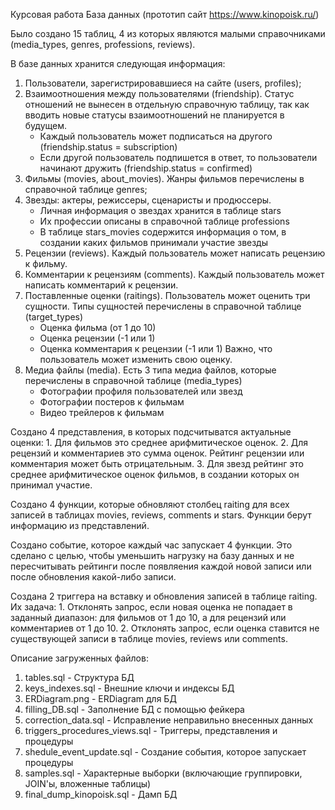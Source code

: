 Курсовая работа
База данных (прототип сайт https://www.kinopoisk.ru/)

Было создано 15 таблиц, 4 из которых являются малыми справочниками (media_types, genres, professions, reviews).

В базе данных хранится следующая информация:
  1. Пользователи, зарегистрировавшиеся на сайте (users, profiles);
  2. Взаимоотношения между пользователями (friendship). Статус отношений не вынесен в отдельную справочную таблицу, так как вводить новые статусы взаимоотношений        не планируется в будущем.
      - Каждый пользователь может подписаться на другого (friendship.status = subscription)
      - Если другой пользователь подпишется в ответ, то пользователи начинают дружить (friendship.status = confirmed)
  3. Фильмы (movies, about_movies). Жанры фильмов перечислены в справочной таблице genres;
  4. Звезды: актеры, режиссеры, сценаристы и продюссеры.
      - Личная информация о звездах хранится в таблице stars
      - Их профессии описаны в справочной таблице professions
      - В таблице stars_movies содержится информация о том, в создании каких фильмов принимали участие звезды
  5. Рецензии (reviews). Каждый пользователь может написать рецензию к фильму.
  6. Комментарии к рецензиям (comments). Каждый пользователь может написать комментарий к рецензии.
  7. Поставленные оценки (raitings). Пользователь может оценить три сущности. Типы сущностей перечислены в справочной таблице (target_types)
      - Оценка фильма (от 1 до 10)
      - Оценка рецензии (-1 или 1)
      - Оценка комментария к рецензии (-1 или 1)
    Важно, что пользователь может изменить свою оценку.
  8. Медиа файлы (media). Есть 3 типа медиа файлов, которые перечислены в справочной таблице (media_types)
      - Фотографии профиля пользователей или звезд
      - Фотографии постеров к фильмам
      - Видео трейлеров к фильмам
      
Создано 4 представления, в которых подсчитыватся актуальные оценки:
    1. Для фильмов это среднее арифмитическое оценок.
    2. Для рецензий и комментариев это сумма оценок. Рейтинг рецензии или комментария может быть отрицательным.
    3. Для звезд рейтинг это среднее арифмитическое оценок фильмов, в создании которых он принимал участие.

Создано 4 функции, которые обновляют столбец raiting для всех записей в таблицах movies, reviews, comments и stars.
    Функции берут информацию из представлений.

Создано событие, которое каждый час запускает 4 функции.
    Это сделано с целью, чтобы уменьшить нагрузку на базу данных и не пересчитывать рейтинги после появляения каждой новой записи или после обновления какой-либо     записи.

Создана 2 триггера на вставку и обновления записей в таблице raiting. Их задача:
    1. Отклонять запрос, если новая оценка не попадает в заданный диапазон: для фильмов от 1 до 10, а для рецензий или комментариев от 1 до 10.
    2. Отклонять запрос, если оценка ставится не существующей записи в таблице movies, reviews или comments.

Описание загруженных файлов:
  1. tables.sql - Структура БД
  2. keys_indexes.sql - Внешние ключи и индексы БД
  3. ERDiagram.png - ERDiagram для БД
  4. filling_DB.sql - Заполнение БД с помощью фейкера
  5. correction_data.sql - Исправление неправильно внесенных данных
  6. triggers_procedures_views.sql - Триггеры, представления и процедуры
  7. shedule_event_update.sql - Создание события, которое запускает процедуры
  8. samples.sql - Характерные выборки (включающие группировки, JOIN'ы, вложенные таблицы)
  9. final_dump_kinopoisk.sql - Дамп БД
